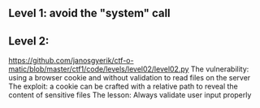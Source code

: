 ## Level 1: avoid the "system" call

## Level 2:

https://github.com/janosgyerik/ctf-o-matic/blob/master/ctf1/code/levels/level02/level02.py
The vulnerability: using a browser cookie and without validation
to read files on the server The exploit: a cookie can be crafted
with a relative path to reveal the content of sensitive files The
lesson: Always validate user input properly


